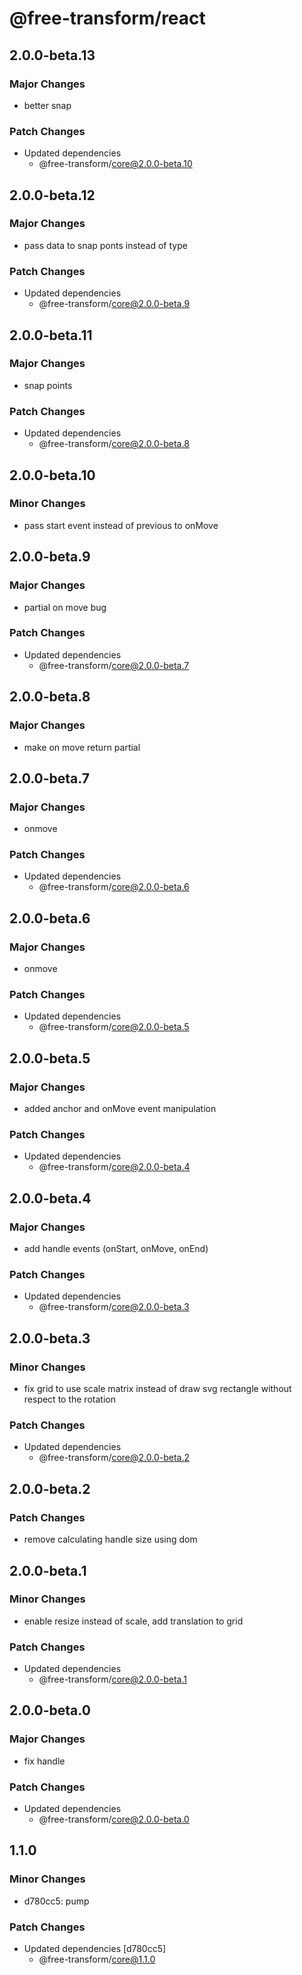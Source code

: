 # @free-transform/react

## 2.0.0-beta.13

### Major Changes

- better snap

### Patch Changes

- Updated dependencies
  - @free-transform/core@2.0.0-beta.10

## 2.0.0-beta.12

### Major Changes

- pass data to snap ponts instead of type

### Patch Changes

- Updated dependencies
  - @free-transform/core@2.0.0-beta.9

## 2.0.0-beta.11

### Major Changes

- snap points

### Patch Changes

- Updated dependencies
  - @free-transform/core@2.0.0-beta.8

## 2.0.0-beta.10

### Minor Changes

- pass start event instead of previous to onMove

## 2.0.0-beta.9

### Major Changes

- partial on move bug

### Patch Changes

- Updated dependencies
  - @free-transform/core@2.0.0-beta.7

## 2.0.0-beta.8

### Major Changes

- make on move return partial

## 2.0.0-beta.7

### Major Changes

- onmove

### Patch Changes

- Updated dependencies
  - @free-transform/core@2.0.0-beta.6

## 2.0.0-beta.6

### Major Changes

- onmove

### Patch Changes

- Updated dependencies
  - @free-transform/core@2.0.0-beta.5

## 2.0.0-beta.5

### Major Changes

- added anchor and onMove event manipulation

### Patch Changes

- Updated dependencies
  - @free-transform/core@2.0.0-beta.4

## 2.0.0-beta.4

### Major Changes

- add handle events (onStart, onMove, onEnd)

### Patch Changes

- Updated dependencies
  - @free-transform/core@2.0.0-beta.3

## 2.0.0-beta.3

### Minor Changes

- fix grid to use scale matrix instead of draw svg rectangle without respect to the rotation

### Patch Changes

- Updated dependencies
  - @free-transform/core@2.0.0-beta.2

## 2.0.0-beta.2

### Patch Changes

- remove calculating handle size using dom

## 2.0.0-beta.1

### Minor Changes

- enable resize instead of scale, add translation to grid

### Patch Changes

- Updated dependencies
  - @free-transform/core@2.0.0-beta.1

## 2.0.0-beta.0

### Major Changes

- fix handle

### Patch Changes

- Updated dependencies
  - @free-transform/core@2.0.0-beta.0

## 1.1.0

### Minor Changes

- d780cc5: pump

### Patch Changes

- Updated dependencies [d780cc5]
  - @free-transform/core@1.1.0
